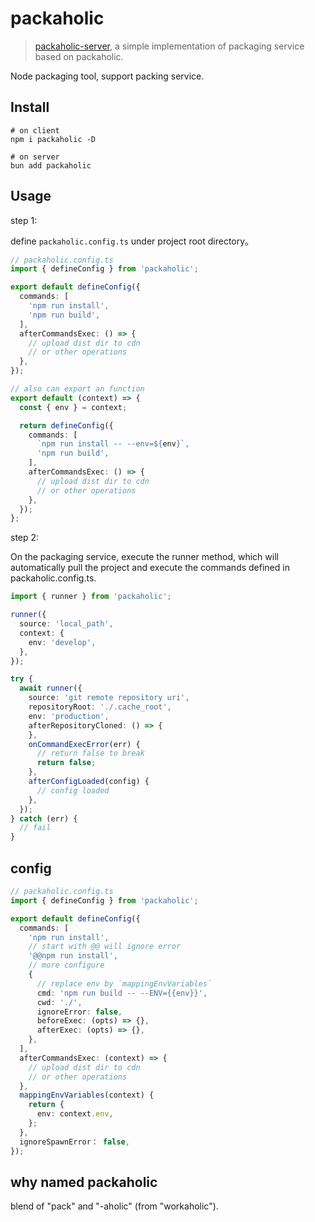 # packaholic

> [packaholic-server](https://github.com/hiNISAL/packaholic-server), a simple implementation of packaging service based on packaholic.

Node packaging tool, support packing service.

## Install

```shell
# on client
npm i packaholic -D

# on server
bun add packaholic
```

## Usage

step 1:

define `packaholic.config.ts` under project root directory。

```ts
// packaholic.config.ts
import { defineConfig } from 'packaholic';

export default defineConfig({
  commands: [
    'npm run install',
    'npm run build',
  ],
  afterCommandsExec: () => {
    // upload dist dir to cdn
    // or other operations
  },
});

// also can export an function
export default (context) => {
  const { env } = context;

  return defineConfig({
    commands: [
      `npm run install -- --env=${env}`,
      'npm run build',
    ],
    afterCommandsExec: () => {
      // upload dist dir to cdn
      // or other operations
    },
  });
};
```

step 2:

On the packaging service, execute the runner method, which will automatically pull the project and execute the commands defined in packaholic.config.ts.

```ts
import { runner } from 'packaholic';

runner({
  source: 'local_path',
  context: {
    env: 'develop',
  },
});

try {
  await runner({
    source: 'git remote repository uri',
    repositoryRoot: './.cache_root',
    env: 'production',
    afterRepositoryCloned: () => {
    },
    onCommandExecError(err) {
      // return false to break
      return false;
    },
    afterConfigLoaded(config) {
      // config loaded
    },
  });
} catch (err) {
  // fail
}

```

## config

```ts
// packaholic.config.ts
import { defineConfig } from 'packaholic';

export default defineConfig({
  commands: [
    'npm run install',
    // start with @@ will ignore error
    '@@npm run install',
    // more configure
    {
      // replace env by `mappingEnvVariables`
      cmd: 'npm run build -- --ENV={{env}}',
      cwd: './',
      ignoreError: false,
      beforeExec: (opts) => {},
      afterExec: (opts) => {},
    },
  ],
  afterCommandsExec: (context) => {
    // upload dist dir to cdn
    // or other operations
  },
  mappingEnvVariables(context) {
    return {
      env: context.env,
    };
  },
  ignoreSpawnError： false,
});
```

## why named packaholic

blend of "pack" and "-aholic" (from "workaholic").
